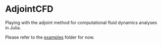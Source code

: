 # AdjointCFD
Playing with the adjoint method for computational fluid dynamics analyses in Julia.

Please refer to the [examples](examples/) folder for now.
